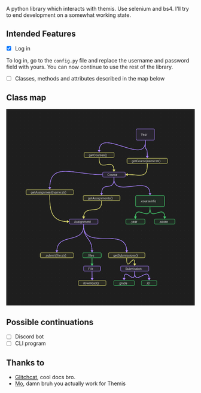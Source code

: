 A python library which interacts with themis. Use selenium and bs4. I'll try to end development on a somewhat working state. 

## Intended Features
* [x] Log in  

To log in, go to the `config.py` file and replace the username and password field with yours. You can now continue to use the rest of the library.
* [ ] Classes, methods and attributes described in the map below
 
## Class map
![map](images/roadmap.png)

## Possible continuations
* [ ] Discord bot
* [ ] CLI program

## Thanks to
* [Glitchcat](https://glitchcat.github.io/themis-api/), cool docs bro.
* [Mo](https://github.com/Stylo2k), damn bruh you actually work for Themis